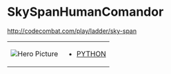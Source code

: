 # SkySpanHumanComandor 

http://codecombat.com/play/ladder/sky-span
<table>
<tr>
<td>

![Hero Picture](hero.png?raw=true "Hero Picture")

</td>
<td>
<ul>
<li>

[PYTHON](SkySpanHumanComandor.py)

</li>
</td>
</tr>
<table>